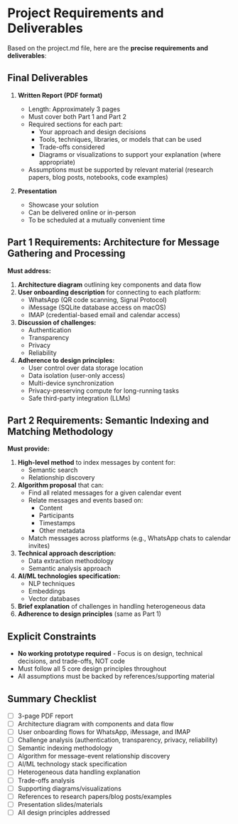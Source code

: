 # Project Requirements and Deliverables

Based on the project.md file, here are the **precise requirements and deliverables**:

## Final Deliverables

1. **Written Report (PDF format)**
   - Length: Approximately 3 pages
   - Must cover both Part 1 and Part 2
   - Required sections for each part:
     - Your approach and design decisions
     - Tools, techniques, libraries, or models that can be used
     - Trade-offs considered
     - Diagrams or visualizations to support your explanation (where appropriate)
   - Assumptions must be supported by relevant material (research papers, blog posts, notebooks, code examples)

2. **Presentation**
   - Showcase your solution
   - Can be delivered online or in-person
   - To be scheduled at a mutually convenient time

## Part 1 Requirements: Architecture for Message Gathering and Processing

**Must address:**
1. **Architecture diagram** outlining key components and data flow
2. **User onboarding description** for connecting to each platform:
   - WhatsApp (QR code scanning, Signal Protocol)
   - iMessage (SQLite database access on macOS)
   - IMAP (credential-based email and calendar access)
3. **Discussion of challenges:**
   - Authentication
   - Transparency
   - Privacy
   - Reliability
4. **Adherence to design principles:**
   - User control over data storage location
   - Data isolation (user-only access)
   - Multi-device synchronization
   - Privacy-preserving compute for long-running tasks
   - Safe third-party integration (LLMs)

## Part 2 Requirements: Semantic Indexing and Matching Methodology

**Must provide:**
1. **High-level method** to index messages by content for:
   - Semantic search
   - Relationship discovery
2. **Algorithm proposal** that can:
   - Find all related messages for a given calendar event
   - Relate messages and events based on:
     - Content
     - Participants
     - Timestamps
     - Other metadata
   - Match messages across platforms (e.g., WhatsApp chats to calendar invites)
3. **Technical approach description:**
   - Data extraction methodology
   - Semantic analysis approach
4. **AI/ML technologies specification:**
   - NLP techniques
   - Embeddings
   - Vector databases
5. **Brief explanation** of challenges in handling heterogeneous data
6. **Adherence to design principles** (same as Part 1)

## Explicit Constraints

- **No working prototype required** - Focus is on design, technical decisions, and trade-offs, NOT code
- Must follow all 5 core design principles throughout
- All assumptions must be backed by references/supporting material

## Summary Checklist

- [ ] 3-page PDF report
- [ ] Architecture diagram with components and data flow
- [ ] User onboarding flows for WhatsApp, iMessage, and IMAP
- [ ] Challenge analysis (authentication, transparency, privacy, reliability)
- [ ] Semantic indexing methodology
- [ ] Algorithm for message-event relationship discovery
- [ ] AI/ML technology stack specification
- [ ] Heterogeneous data handling explanation
- [ ] Trade-offs analysis
- [ ] Supporting diagrams/visualizations
- [ ] References to research papers/blog posts/examples
- [ ] Presentation slides/materials
- [ ] All design principles addressed
